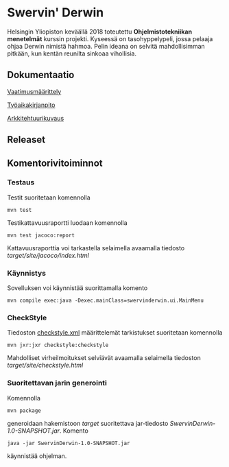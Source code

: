 # Swervin' Derwin

Helsingin Yliopiston keväällä 2018 toteutettu **Ohjelmistotekniikan menetelmät** kurssin projekti. Kyseessä on tasohyppelypeli, jossa pelaaja ohjaa Derwin nimistä hahmoa. Pelin ideana on selvitä mahdollisimman pitkään, kun kentän reunilta sinkoaa vihollisia.

## Dokumentaatio

[Vaatimusmäärittely](https://github.com/Antsax/otm-harjoitustyo/blob/master/dokumentaatio/vaatimusmaarittely.md)

[Työaikakirjanpito](https://github.com/Antsax/otm-harjoitustyo/blob/master/dokumentaatio/tyoaikakirjanpito.md)

[Arkkitehtuurikuvaus](https://github.com/Antsax/otm-harjoitustyo/blob/master/dokumentaatio/arkkitehtuuri.md)

## Releaset



## Komentorivitoiminnot

### Testaus

Testit suoritetaan komennolla 

`mvn test`

Testikattavuusraportti luodaan komennolla

`mvn test jacoco:report`

Kattavuusraporttia voi tarkastella selaimella avaamalla tiedosto *target/site/jacoco/index.html*

### Käynnistys

Sovelluksen voi käynnistää suorittamalla komento 

`mvn compile exec:java -Dexec.mainClass=swervinderwin.ui.MainMenu`

### CheckStyle

Tiedoston [checkstyle.xml](https://github.com/Antsax/otm-harjoitustyo/blob/master/SwervinDerwin/checkstyle.xml) määrittelemät tarkistukset suoritetaan komennolla

`mvn jxr:jxr checkstyle:checkstyle`

Mahdolliset virheilmoitukset selviävät avaamalla selaimella tiedoston *target/site/checkstyle.html*

### Suoritettavan jarin generointi

Komennolla 

`mvn package` 

generoidaan hakemistoon *target* suoritettava jar-tiedosto *SwervinDerwin-1.0-SNAPSHOT.jar*. Komento

`java -jar SwervinDerwin-1.0-SNAPSHOT.jar`

käynnistää ohjelman.
